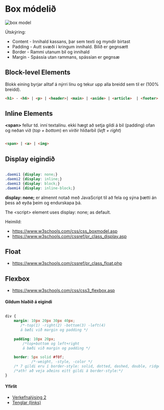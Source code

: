 # Box módelið

![box model](images/box-model.png)

Útskýring:

- Content - Innihald kassans, þar sem texti og myndir birtast
- Padding - Autt svæði í kringum innihald. Bilið er gegnsætt
- Border - Rammi utanum bil og innihald
- Margin - Spássía utan rammans, spássían er gegnsæ

## Block-level Elements

Blokk eining byrjar alltaf á nýrri línu og tekur upp alla breidd sem til er (100% breidd).

```HTML
<h1> - <h6> | <p> | <header>| <main> | <aside> | <article>  | <footer> | <form> | <section> | <div>
```

## Inline Elements

**&lt;span>** fellur td. inní textalínu. ekki hægt að setja gildi á bil (padding) ofan og neðan við (_top + bottom_) en virðir hliðarbil (_left + right_) 

```HTML

<span> | <a> | <img> 

```

## Display eigindið

```CSS

.daemi1 {display: none;}
.daemi2 {display: inline;}
.daemi3 {display: block;}
.daemi4 {display: inline-block;}

```

**display: none;** er almennt notað með JavaScript til að fela og sýna þætti án þess að eyða þeim og endurskapa þá.

The &lt;script> element uses display: none; as default. 

Heimild: 
* https://www.w3schools.com/css/css_boxmodel.asp
* https://www.w3schools.com/cssref/pr_class_display.asp

## Float

* https://www.w3schools.com/cssref/pr_class_float.php

## Flexbox

* https://www.w3schools.com/css/css3_flexbox.asp


#### Gildum hlaðið á eigindi 

```CSS

div {
	margin: 10px 20px 30px 40px; 
	   /*-top(1) -right(2) -bottom(3) -left(4) 
	   á bæði við margin og padding */
	
	padding: 10px 20px; 
		/*top+bottom og left+right 
		á bæði við margin og padding */
	
	border: 5px solid #f0f; 
	        /*-weight, -style, -color */
	/* 7 gildi eru í border-style: solid, dotted, dashed, double, ridge, inset, outset,*/
	/*ath! að veja aðeins eitt gildi á border-style:*/
}

```

#### Yfirlit

* [Verkefnalýsing 2](../)
* [Tenglar (links)](tenglar.md)
